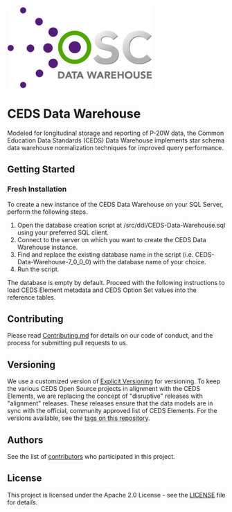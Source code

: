 ![CEDS Data Warehouse Logo](/res/CEDS-Data-Warehouse-Logo-Full-Medium.png "CEDS Data Warehouse")

# CEDS Data Warehouse
Modeled for longitudinal storage and reporting of P-20W data, the Common Education Data Standards (CEDS) Data Warehouse implements star schema data warehouse normalization techniques for improved query performance.

## Getting Started

### Fresh Installation

To create a new instance of the CEDS Data Warehouse on your SQL Server, perform the following steps.

1. Open the database creation script at /src/ddl/CEDS-Data-Warehouse.sql using your preferred SQL client. 
2. Connect to the server on which you want to create the CEDS Data Warehouse instance.
3. Find and replace the existing database name in the script (i.e. CEDS-Data-Warehouse-7_0_0_0) with the database name of your choice.
4. Run the script. 

The database is empty by default.  Proceed with the following instructions to load CEDS Element metadata and CEDS Option Set values into the reference tables.

## Contributing

Please read [Contributing.md](/Contributing.md) for details on our code of conduct, and the process for submitting pull requests to us.

## Versioning

We use a customized version of [Explicit Versioning](https://github.com/exadra37-versioning/explicit-versioning) for versioning.  To keep the various CEDS Open Source projects in alignment with the CEDS Elements, we are replacing the concept of "disruptive" releases with "alignment" releases.  These releases ensure that the data models are in sync with the official, community approved list of CEDS Elements.  For the versions available, see the [tags on this repository](https://github.com/CEDStandards/CEDS-Data-Warehouse/tags). 

## Authors

See the list of [contributors](/Contributors.md) who participated in this project.

## License

This project is licensed under the Apache 2.0 License - see the [LICENSE](LICENSE) file for details.
